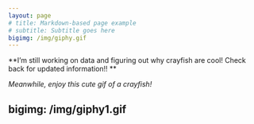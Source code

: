 ```yaml
---
layout: page
# title: Markdown-based page example
# subtitle: Subtitle goes here
bigimg: /img/giphy.gif
---
```


**I’m still working on data and figuring out why crayfish are cool! Check back for updated information!! ** 

_*Meanwhile, enjoy this cute gif of a crayfish!*_

bigimg: /img/giphy1.gif
---

